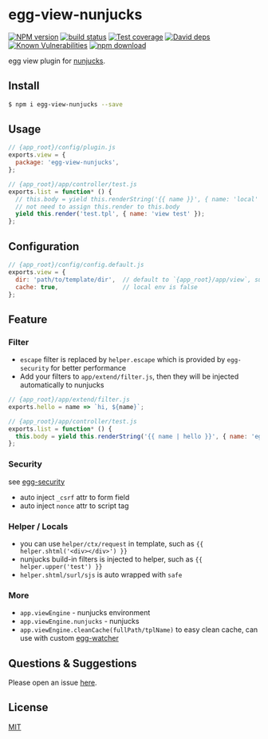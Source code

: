 # egg-view-nunjucks

[![NPM version][npm-image]][npm-url]
[![build status][travis-image]][travis-url]
[![Test coverage][codecov-image]][codecov-url]
[![David deps][david-image]][david-url]
[![Known Vulnerabilities][snyk-image]][snyk-url]
[![npm download][download-image]][download-url]

[npm-image]: https://img.shields.io/npm/v/egg-view-nunjucks.svg?style=flat-square
[npm-url]: https://npmjs.org/package/egg-view-nunjucks
[travis-image]: https://img.shields.io/travis/eggjs/egg-view-nunjucks.svg?style=flat-square
[travis-url]: https://travis-ci.org/eggjs/egg-view-nunjucks
[codecov-image]: https://img.shields.io/codecov/c/github/eggjs/egg-view-nunjucks.svg?style=flat-square
[codecov-url]: https://codecov.io/github/eggjs/egg-view-nunjucks?branch=master
[david-image]: https://img.shields.io/david/eggjs/egg-view-nunjucks.svg?style=flat-square
[david-url]: https://david-dm.org/eggjs/egg-view-nunjucks
[snyk-image]: https://snyk.io/test/npm/egg-view-nunjucks/badge.svg?style=flat-square
[snyk-url]: https://snyk.io/test/npm/egg-view-nunjucks
[download-image]: https://img.shields.io/npm/dm/egg-view-nunjucks.svg?style=flat-square
[download-url]: https://npmjs.org/package/egg-view-nunjucks

egg view plugin for [nunjucks](http://mozilla.github.io/nunjucks/).

## Install

```bash
$ npm i egg-view-nunjucks --save
```

## Usage

```javascript
// {app_root}/config/plugin.js
exports.view = {
  package: 'egg-view-nunjucks',
};

// {app_root}/app/controller/test.js
exports.list = function* () {
  // this.body = yield this.renderString('{{ name }}', { name: 'local' });
  // not need to assign this.render to this.body
  yield this.render('test.tpl', { name: 'view test' });
};
```

## Configuration
```javascript
// {app_root}/config/config.default.js
exports.view = {
  dir: 'path/to/template/dir',  // default to `{app_root}/app/view`, support multiple path by using comma
  cache: true,                  // local env is false
};
```

## Feature

### Filter

- `escape` filter is replaced by `helper.escape` which is provided by `egg-security` for better performance
- Add your filters to `app/extend/filter.js`, then they will be injected automatically to nunjucks

```javascript
// {app_root}/app/extend/filter.js
exports.hello = name => `hi, ${name}`;

// {app_root}/app/controller/test.js
exports.list = function* () {
  this.body = yield this.renderString('{{ name | hello }}', { name: 'egg' });
};
```

### Security

see [egg-security](https://github.com/eggjs/egg-security)

- auto inject `_csrf` attr to form field
- auto inject `nonce` attr to script tag

### Helper / Locals

- you can use `helper/ctx/request` in template, such as `{{ helper.shtml('<div></div>') }}`
- nunjucks build-in filters is injected to helper, such as `{{ helper.upper('test') }}`
- `helper.shtml/surl/sjs` is auto wrapped with `safe`

### More

- `app.viewEngine` - nunjucks environment
- `app.viewEngine.nunjucks` - nunjucks
- `app.viewEngine.cleanCache(fullPath/tplName)` to easy clean cache, can use with custom [egg-watcher](https://github.com/eggjs/egg-watcher)

## Questions & Suggestions

Please open an issue [here](https://github.com/eggjs/egg/issues).

## License

[MIT](LICENSE)
